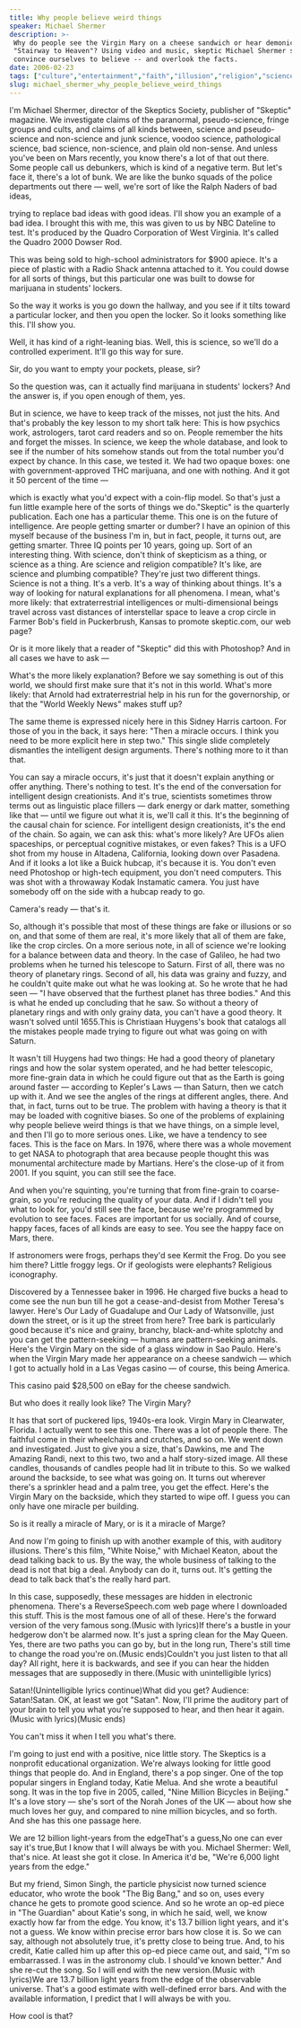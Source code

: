 ```yaml
---
title: Why people believe weird things
speaker: Michael Shermer
description: >-
 Why do people see the Virgin Mary on a cheese sandwich or hear demonic lyrics in
 "Stairway to Heaven"? Using video and music, skeptic Michael Shermer shows how we
 convince ourselves to believe -- and overlook the facts.
date: 2006-02-23
tags: ["culture","entertainment","faith","illusion","religion","science"]
slug: michael_shermer_why_people_believe_weird_things
---
```


I'm Michael Shermer, director of the Skeptics Society, publisher of "Skeptic" magazine. We
investigate claims of the paranormal, pseudo-science, fringe groups and cults, and claims
of all kinds between, science and pseudo-science and non-science and junk science, voodoo
science, pathological science, bad science, non-science, and plain old non-sense. And
unless you've been on Mars recently, you know there's a lot of that out there. Some people
call us debunkers, which is kind of a negative term. But let's face it, there's a lot of
bunk. We are like the bunko squads of the police departments out there — well, we're sort
of like the Ralph Naders of bad ideas,

trying to replace bad ideas with good ideas. I'll show you an example of a bad idea. I
brought this with me, this was given to us by NBC Dateline to test. It's produced by the
Quadro Corporation of West Virginia. It's called the Quadro 2000 Dowser
Rod.

This was being sold to high-school administrators for $900 apiece. It's a piece of plastic
with a Radio Shack antenna attached to it. You could dowse for all sorts of things, but
this particular one was built to dowse for marijuana in students' lockers.

So the way it works is you go down the hallway, and you see if it tilts toward a
particular locker, and then you open the locker. So it looks something like this. I'll
show you.

Well, it has kind of a right-leaning bias. Well, this is science, so we'll do a controlled
experiment. It'll go this way for sure.

Sir, do you want to empty your pockets, please, sir?

So the question was, can it actually find marijuana in students' lockers? And the answer
is, if you open enough of them, yes.

But in science, we have to keep track of the misses, not just the hits. And that's
probably the key lesson to my short talk here: This is how psychics work, astrologers,
tarot card readers and so on. People remember the hits and forget the misses. In science,
we keep the whole database, and look to see if the number of hits somehow stands out from
the total number you'd expect by chance. In this case, we tested it. We had two opaque
boxes: one with government-approved THC marijuana, and one with nothing. And it got it 50
percent of the time —

which is exactly what you'd expect with a coin-flip model. So that's just a fun little
example here of the sorts of things we do."Skeptic" is the quarterly publication. Each one
has a particular theme. This one is on the future of intelligence. Are people getting
smarter or dumber? I have an opinion of this myself because of the business I'm in, but in
fact, people, it turns out, are getting smarter. Three IQ points per 10 years, going up.
Sort of an interesting thing. With science, don't think of skepticism as a thing, or
science as a thing. Are science and religion compatible? It's like, are science and
plumbing compatible? They're just two different things. Science is not a thing. It's a
verb. It's a way of thinking about things. It's a way of looking for natural explanations
for all phenomena. I mean, what's more likely: that extraterrestrial intelligences or
multi-dimensional beings travel across vast distances of interstellar space to leave a
crop circle in Farmer Bob's field in Puckerbrush, Kansas to promote skeptic.com, our web
page?

Or is it more likely that a reader of "Skeptic" did this with Photoshop? And in all cases
we have to ask —

What's the more likely explanation? Before we say something is out of this world, we
should first make sure that it's not in this world. What's more likely: that Arnold had
extraterrestrial help in his run for the governorship, or that the "World Weekly News"
makes stuff up?

The same theme is expressed nicely here in this Sidney Harris cartoon. For those of you in
the back, it says here: "Then a miracle occurs. I think you need to be more explicit here
in step two." This single slide completely dismantles the intelligent design arguments.
There's nothing more to it than that.

You can say a miracle occurs, it's just that it doesn't explain anything or offer
anything. There's nothing to test. It's the end of the conversation for intelligent design
creationists. And it's true, scientists sometimes throw terms out as linguistic place
fillers — dark energy or dark matter, something like that — until we figure out what it
is, we'll call it this. It's the beginning of the causal chain for science. For
intelligent design creationists, it's the end of the chain. So again, we can ask this:
what's more likely? Are UFOs alien spaceships, or perceptual cognitive mistakes, or even
fakes? This is a UFO shot from my house in Altadena, California, looking down over
Pasadena. And if it looks a lot like a Buick hubcap, it's because it is. You don't even
need Photoshop or high-tech equipment, you don't need computers. This was shot with a
throwaway Kodak Instamatic camera. You just have somebody off on the side with a hubcap
ready to go.

Camera's ready — that's it.

So, although it's possible that most of these things are fake or illusions or so on, and
that some of them are real, it's more likely that all of them are fake, like the crop
circles. On a more serious note, in all of science we're looking for a balance between data
and theory. In the case of Galileo, he had two problems when he turned his telescope to
Saturn. First of all, there was no theory of planetary rings. Second of all, his data was
grainy and fuzzy, and he couldn't quite make out what he was looking at. So he wrote that
he had seen — "I have observed that the furthest planet has three bodies." And this is
what he ended up concluding that he saw. So without a theory of planetary rings and with
only grainy data, you can't have a good theory. It wasn't solved until 1655.This is
Christiaan Huygens's book that catalogs all the mistakes people made trying to figure out
what was going on with Saturn.

It wasn't till Huygens had two things: He had a good theory of planetary rings and how the
solar system operated, and he had better telescopic, more fine-grain data in which he
could figure out that as the Earth is going around faster — according to Kepler's Laws —
than Saturn, then we catch up with it. And we see the angles of the rings at different
angles, there. And that, in fact, turns out to be true. The problem with having a theory is
that it may be loaded with cognitive biases. So one of the problems of explaining why
people believe weird things is that we have things, on a simple level, and then I'll go to
more serious ones. Like, we have a tendency to see faces. This is the face on Mars. In
1976, where there was a whole movement to get NASA to photograph that area because people
thought this was monumental architecture made by Martians. Here's the close-up of it from
2001. If you squint, you can still see the face.

And when you're squinting, you're turning that from fine-grain to coarse-grain, so you're
reducing the quality of your data. And if I didn't tell you what to look for, you'd still
see the face, because we're programmed by evolution to see faces. Faces are important for
us socially. And of course, happy faces, faces of all kinds are easy to see. You see the
happy face on Mars, there.

If astronomers were frogs, perhaps they'd see Kermit the Frog. Do you see him there?
Little froggy legs. Or if geologists were elephants? Religious iconography.

Discovered by a Tennessee baker in 1996. He charged five bucks a head to come see the nun
bun till he got a cease-and-desist from Mother Teresa's lawyer. Here's Our Lady of
Guadalupe and Our Lady of Watsonville, just down the street, or is it up the street from
here? Tree bark is particularly good because it's nice and grainy, branchy,
black-and-white splotchy and you can get the pattern-seeking — humans are pattern-seeking
animals. Here's the Virgin Mary on the side of a glass window in Sao Paulo. Here's when the
Virgin Mary made her appearance on a cheese sandwich — which I got to actually hold in a
Las Vegas casino — of course, this being America.

This casino paid $28,500 on eBay for the cheese sandwich.

But who does it really look like? The Virgin Mary?

It has that sort of puckered lips, 1940s-era look. Virgin Mary in Clearwater, Florida. I
actually went to see this one. There was a lot of people there. The faithful come in their
wheelchairs and crutches, and so on. We went down and investigated. Just to give you a
size, that's Dawkins, me and The Amazing Randi, next to this two, two and a half
story-sized image. All these candles, thousands of candles people had lit in tribute to
this. So we walked around the backside, to see what was going on. It turns out wherever
there's a sprinkler head and a palm tree, you get the effect. Here's the Virgin Mary on
the backside, which they started to wipe off. I guess you can only have one miracle per
building.

So is it really a miracle of Mary, or is it a miracle of Marge?

And now I'm going to finish up with another example of this, with auditory illusions.
There's this film, "White Noise," with Michael Keaton, about the dead talking back to us.
By the way, the whole business of talking to the dead is not that big a deal. Anybody can
do it, turns out. It's getting the dead to talk back that's the really hard
part.

In this case, supposedly, these messages are hidden in electronic phenomena. There's a
ReverseSpeech.com web page where I downloaded this stuff. This is the most famous one of
all of these. Here's the forward version of the very famous song.(Music with lyrics)If
there's a bustle in your hedgerow don't be alarmed now. It's just a spring clean for the
May Queen. Yes, there are two paths you can go by, but in the long run, There's still time
to change the road you're on.(Music ends)Couldn't you just listen to that all day? All
right, here it is backwards, and see if you can hear the hidden messages that are
supposedly in there.(Music with unintelligible lyrics)

Satan!(Unintelligible lyrics continue)What did you get? Audience: Satan!Satan. OK, at
least we got "Satan". Now, I'll prime the auditory part of your brain to tell you what
you're supposed to hear, and then hear it again.(Music with lyrics)(Music
ends)

You can't miss it when I tell you what's there.

I'm going to just end with a positive, nice little story. The Skeptics is a nonprofit
educational organization. We're always looking for little good things that people do. And
in England, there's a pop singer. One of the top popular singers in England today, Katie
Melua. And she wrote a beautiful song. It was in the top five in 2005, called, "Nine
Million Bicycles in Beijing." It's a love story — she's sort of the Norah Jones of the UK
— about how she much loves her guy, and compared to nine million bicycles, and so forth.
And she has this one passage here.

We are 12 billion light-years from the edgeThat's a guess,No one can ever say it's
true,But I know that I will always be with you. Michael Shermer: Well, that's nice. At
least she got it close. In America it'd be, "We're 6,000 light years from the
edge."

But my friend, Simon Singh, the particle physicist now turned science educator, who wrote
the book "The Big Bang," and so on, uses every chance he gets to promote good science. And
so he wrote an op-ed piece in "The Guardian" about Katie's song, in which he said, well,
we know exactly how far from the edge. You know, it's 13.7 billion light years, and it's
not a guess. We know within precise error bars how close it is. So we can say, although
not absolutely true, it's pretty close to being true. And, to his credit, Katie called him
up after this op-ed piece came out, and said, "I'm so embarrassed. I was in the astronomy
club. I should've known better." And she re-cut the song. So I will end with the new
version.(Music with lyrics)We are 13.7 billion light years from the edge of the observable
universe. That's a good estimate with well-defined error bars. And with the available
information, I predict that I will always be with you.

How cool is that?

<!--
ad_duration=3.33
event="TED2006"
external_start_time=0
has_talk_citation=0
intro_duration=11.82
is_subtitle_required="False"
is_talk_featured="True"
language="en"
language_swap="False"
native_language="en"
number_of_related_talks=6
number_of_speakers=1
number_of_subtitled_videos=41
number_of_tags=6
number_of_talk_download_languages=43
number_of_talk_more_resources=2
number_of_talk_recommendations=0
number_of_talks_take_actions=1
post_ad_duration=0.83
published_timestamp="2006-11-08 00:11:00"
recording_date="2006-02-23"
speaker_description="Skeptic"
speaker_id=23
speaker_is_published=1
speaker_name="Michael Shermer"
talk_id=22
talk_name="Why people believe weird things"
talks_tags=["culture","entertainment","faith","illusion","religion","science"]
url_photo_speaker="https://pe.tedcdn.com/images/ted/1420_254x191.jpg"
url_photo_talk="https://pe.tedcdn.com/images/ted/f9e5462fd10b5130015fab95f3be6ace3e0f4ef4_1600x1200.jpg"
url_webpage="https://www.ted.com/talks/michael_shermer_why_people_believe_weird_things"
video_type_name="TED Stage Talk"
-->